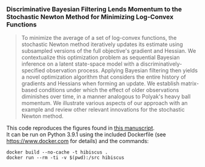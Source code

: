 ### Discriminative Bayesian Filtering Lends Momentum to the Stochastic Newton Method for Minimizing Log-Convex Functions

> To minimize the average of a set of log-convex functions, the stochastic
> Newton method iteratively updates its estimate using subsampled versions of
> the full objective's gradient and Hessian. We contextualize this optimization
> problem as sequential Bayesian inference on a latent state-space model with a
> discriminatively-specified observation process. Applying Bayesian filtering then
> yields a novel optimization algorithm that considers the entire history of
> gradients and Hessians when forming an update. We establish matrix-based
> conditions under which the effect of older observations diminishes over time,
> in a manner analogous to Polyak's heavy ball momentum. We illustrate various
> aspects of our approach with an example and review other relevant innovations
> for the stochastic Newton method.

This code reproduces the figures found in [this manuscript](https://arxiv.org/abs/2104.12949).  
It can be run on Python 3.9.1 using the included Dockerfile (see https://www.docker.com for details) and the commands:
```
docker build --no-cache -t hibiscus .
docker run --rm -ti -v $(pwd):/src hibiscus
```
